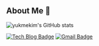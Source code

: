 ## About Me 👋

![yukmekim's GitHub stats](https://github-readme-stats.vercel.app/api?username=anuraghazra&show_icons=true&theme=dark)

[![Tech Blog Badge](http://img.shields.io/badge/-Tech%20blog-black?style=flat-square&logo=github&link=https://yukmekim.github.io/)](https://yukmekim.github.io/)
[![Gmail Badge](https://img.shields.io/badge/Gmail-d14836?style=flat-square&logo=Gmail&logoColor=white&link=mailto:gyjj1243@gmail.com)](mailto:gyjj1243@gmail.com)


<!--
**yukmekim/yukmekim** is a ✨ _special_ ✨ repository because its `README.md` (this file) appears on your GitHub profile.

Here are some ideas to get you started:

- 🔭 I’m currently working on ...
- 🌱 I’m currently learning ...
- 👯 I’m looking to collaborate on ...
- 🤔 I’m looking for help with ...
- 💬 Ask me about ...
- 📫 How to reach me: ...
- 😄 Pronouns: ...
- ⚡ Fun fact: ...
-->
